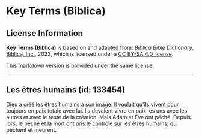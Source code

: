 # Key Terms (Biblica)

## License Information

**Key Terms (Biblica)** is based on and adapted from: _Biblica Bible Dictionary_, [Biblica, Inc.](https://www.biblica.com/), 2023, which is licensed under a [CC BY-SA 4.0 license](https://creativecommons.org/licenses/by-sa/4.0/legalcode.en).

This markdown version is provided under the same license.



--------------------------------

## Les êtres humains (id: 133454)

Dieu a créé les êtres humains à son image. Il voulait qu'ils vivent pour toujours en paix totale avec lui. Ils devaient vivre en paix les uns avec les autres et avec le reste de la création. Mais Adam et Ève ont péché. Depuis lors, le péché et la mort ont pris le contrôle sur les êtres humains, qui pèchent et meurent.


